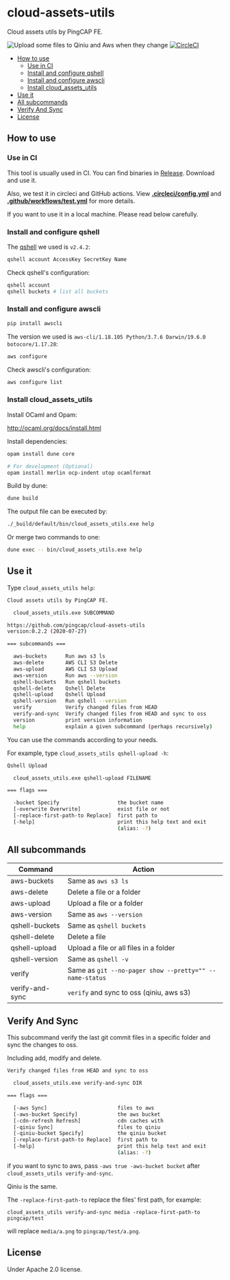 # cloud-assets-utils

Cloud assets utils by PingCAP FE.

![Upload some files to Qiniu and Aws when they change](https://github.com/pingcap/cloud-assets-utils/workflows/Upload%20some%20files%20to%20Qiniu%20and%20Aws%20when%20they%20change/badge.svg)
[![CircleCI](https://circleci.com/gh/pingcap/cloud-assets-utils.svg?style=svg)](https://circleci.com/gh/pingcap/cloud-assets-utils)

- [How to use](#how-to-use)
  - [Use in CI](#use-in-ci)
  - [Install and configure qshell](#install-and-configure-qshell)
  - [Install and configure awscli](#install-and-configure-awscli)
  - [Install cloud_assets_utils](#install-cloud_assets_utils)
- [Use it](#use-it)
- [All subcommands](#all-subcommands)
- [Verify And Sync](#verify-and-sync)
- [License](#license)

## How to use

### Use in CI

This tool is usually used in CI. You can find binaries in [Release](https://github.com/pingcap/cloud-assets-utils/releases). Download and use it.

Also, we test it in circleci and GitHub actions. View **[.circleci/config.yml](https://github.com/pingcap/cloud-assets-utils/blob/master/.circleci/config.yml)** and **[.github/workflows/test.yml](https://github.com/pingcap/cloud-assets-utils/blob/master/.github/workflows/test.yml)** for more details.

If you want to use it in a local machine. Please read below carefully.

### Install and configure qshell

The [qshell](https://github.com/qiniu/qshell) we used is `v2.4.2`:

```sh
qshell account AccessKey SecretKey Name
```

Check qshell's configuration:

```sh
qshell account
qshell buckets # list all buckets
```

### Install and configure awscli

```sh
pip install awscli
```

The version we used is `aws-cli/1.18.105 Python/3.7.6 Darwin/19.6.0 botocore/1.17.28`:

```sh
aws configure
```

Check awscli's configuration:

```sh
aws configure list
```

### Install cloud_assets_utils

Install OCaml and Opam:

<http://ocaml.org/docs/install.html>

Install dependencies:

```sh
opam install dune core

# For development (Optional)
opam install merlin ocp-indent utop ocamlformat
```

Build by dune:

```sh
dune build
```

The output file can be executed by:

```sh
./_build/default/bin/cloud_assets_utils.exe help
```

Or merge two commands to one:

```sh
dune exec -- bin/cloud_assets_utils.exe help
```

## Use it

Type `cloud_assets_utils help`:

```sh
Cloud assets utils by PingCAP FE.

  cloud_assets_utils.exe SUBCOMMAND

https://github.com/pingcap/cloud-assets-utils
version:0.2.2 (2020-07-27)

=== subcommands ===

  aws-buckets      Run aws s3 ls
  aws-delete       AWS CLI S3 Delete
  aws-upload       AWS CLI S3 Upload
  aws-version      Run aws --version
  qshell-buckets   Run qshell buckets
  qshell-delete    Qshell Delete
  qshell-upload    Qshell Upload
  qshell-version   Run qshell --version
  verify           Verify changed files from HEAD
  verify-and-sync  Verify changed files from HEAD and sync to oss
  version          print version information
  help             explain a given subcommand (perhaps recursively)
```

You can use the commands according to your needs.

For example, type `cloud_assets_utils qshell-upload -h`:

```sh
Qshell Upload

  cloud_assets_utils.exe qshell-upload FILENAME

=== flags ===

  -bucket Specify                   the bucket name
  [-overwrite Overwrite]            exist file or not
  [-replace-first-path-to Replace]  first path to
  [-help]                           print this help text and exit
                                    (alias: -?)
```

## All subcommands

| Command         | Action                                                  |
| --------------- | ------------------------------------------------------- |
| aws-buckets     | Same as `aws s3 ls`                                     |
| aws-delete      | Delete a file or a folder                               |
| aws-upload      | Upload a file or a folder                               |
| aws-version     | Same as `aws --version`                                 |
| qshell-buckets  | Same as `qshell buckets`                                |
| qshell-delete   | Delete a file                                           |
| qshell-upload   | Upload a file or all files in a folder                  |
| qshell-version  | Same as `qshell -v`                                     |
| verify          | Same as `git --no-pager show --pretty="" --name-status` |
| verify-and-sync | `verify` and sync to oss (qiniu, aws s3)                |

## Verify And Sync

This subcommand verify the last git commit files in a specific folder and sync the changes to oss.

Including add, modify and delete.

```sh
Verify changed files from HEAD and sync to oss

  cloud_assets_utils.exe verify-and-sync DIR

=== flags ===

  [-aws Sync]                       files to aws
  [-aws-bucket Specify]             the aws bucket
  [-cdn-refresh Refresh]            cdn caches with
  [-qiniu Sync]                     files to qiniu
  [-qiniu-bucket Specify]           the qiniu bucket
  [-replace-first-path-to Replace]  first path to
  [-help]                           print this help text and exit
                                    (alias: -?)
```

if you want to sync to aws, pass `-aws true -aws-bucket bucket` after `cloud_assets_utils verify-and-sync`.

Qiniu is the same.

The `-replace-first-path-to` replace the files' first path, for example:

`cloud_assets_utils verify-and-sync media -replace-first-path-to pingcap/test`

will replace `media/a.png` to `pingcap/test/a.png`.

## License

Under Apache 2.0 license.
